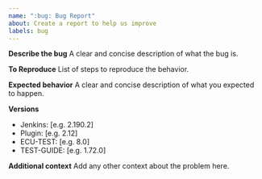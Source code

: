 ```yaml
---
name: ":bug: Bug Report"
about: Create a report to help us improve
labels: bug
---
```


<!--
Never report security issues on GitHub or other public channels (Gitter/Twitter/etc.). Follow the instruction from [Jenkins Security](https://jenkins.io/security/) or use our [TraceTronic Support Center](https://support.tracetronic.com).
For reporting issues containing NDA relevant information please also use our [TraceTronic Support Center](https://support.tracetronic.com).
-->

**Describe the bug**
A clear and concise description of what the bug is.

**To Reproduce**
List of steps to reproduce the behavior.

**Expected behavior**
A clear and concise description of what you expected to happen.

**Versions**
- Jenkins: [e.g. 2.190.2]
- Plugin: [e.g. 2.12]
- ECU-TEST: [e.g. 8.0]
- TEST-GUIDE: [e.g. 1.72.0]

**Additional context**
Add any other context about the problem here.
